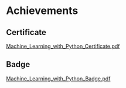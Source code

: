 

# Achievements
## Certificate
[Machine_Learning_with_Python_Certificate.pdf](https://prod-files-secure.s3.us-west-2.amazonaws.com/03e82b26-cccb-4906-bb56-adabcbdc0655/0f35a87e-0c16-48ac-af62-4e4cc34c6a19/Machine_Learning_with_Python_Certificate.pdf?X-Amz-Algorithm=AWS4-HMAC-SHA256&X-Amz-Content-Sha256=UNSIGNED-PAYLOAD&X-Amz-Credential=ASIAZI2LB466Z2IGCO77%2F20250204%2Fus-west-2%2Fs3%2Faws4_request&X-Amz-Date=20250204T151551Z&X-Amz-Expires=3600&X-Amz-Security-Token=IQoJb3JpZ2luX2VjEBYaCXVzLXdlc3QtMiJIMEYCIQCVJYI%2Fj6ZDyz1YIf8bmgjAXpF7W4AdhL5L0O9iIIesPgIhAOvtOiG%2BdKsL8HaZ4A9yReuvFF3EGLtQgdYcUWWUKMkZKv8DCC8QABoMNjM3NDIzMTgzODA1IgzhtqG1Ea0EvuPSdocq3AM7RpbjfHVmkjT5%2BQTa54yEhEtR%2FDTl1s5LUQ2gBYXHYt1oS%2BRDC%2B5XB6ba0km%2Bd3QCF5pAJyn6iUm%2FkhMlt80uc3LqqnpkDKKWgarivpE6Q8Rj5InaWFoY7GywiJ6DjZfUgtYc%2FOYByuAuGsSYOd7Of6l5lwvAbc8%2Fh2hr0v5Ncmm88KuNCKbCenxQKYjl%2BOAa4laXDRPSIhaA22GwM7EdnkBsKOgx6h2nkdSI%2B3h3zzrPfsBN%2BofUT%2BNsROCD7WYwXnvFS5nD2bhbLZ%2FO1A%2FTn5K7JnN1hOd0PEacTs8COah4YGHdmJKCYJZ3XsU8GDqK8qemVCQMwmoZLW1PyEi5OeQj8zduFXqFEkIr8h2TwUJ6Q%2BxvrZuQsCCtep%2FsSu9qAYFaBedc1AZY5LJ1aQ5gZVZQQJXMU65xFizzEb2JJ9blbOhVKZzRSMGf8%2FmP0m3u1B3MjvINHzyy1glZqAZxo4qqH6VSpAdZPE4zDxXHmfUfncP5eyvwFr49bSUTXoDwXQr%2FqzS4IS1%2F0l7FmjdoUCKk%2BzYix1B%2BN1ies33CVXv6V4rInfQ2sVDWjA9Suz66wil0Hc47cajPvtxm2kN%2B1PgQGZUfEnNvQ0Co%2Fblq%2BMqujGJvt0uuQb9fVzC0vIi9BjqkARVJSsGekzeXOKaHdnAouS9v8Qo2jPGcKt6afX8EHylavYmWYzaqC2Ue92ygiG2kte5K7020m6YGMnCUDm25RGu3Xa5x%2BHSgkEnJ8yTI84jis%2Ftjf5Dy2gvbUyDhtqdYUXGUg%2Bm9vcIJ1XuCiK%2BVWkdnm7dMeodZ%2FhjBIxTfskiGBvaLT4Om4Zv6soi4EGhjfyfIFiEKmNnq5mhqQi1Nu5rfoRzR&X-Amz-Signature=f7aa14e749e416689464fec8889647a41d234ff8bfd51f12709b9a4154920edf&X-Amz-SignedHeaders=host&x-id=GetObject)
## Badge
[Machine_Learning_with_Python_Badge.pdf](https://prod-files-secure.s3.us-west-2.amazonaws.com/03e82b26-cccb-4906-bb56-adabcbdc0655/ff622a22-73d6-44e3-9c7b-e89a8e61b7aa/Machine_Learning_with_Python_Badge.pdf?X-Amz-Algorithm=AWS4-HMAC-SHA256&X-Amz-Content-Sha256=UNSIGNED-PAYLOAD&X-Amz-Credential=ASIAZI2LB466Z2IGCO77%2F20250204%2Fus-west-2%2Fs3%2Faws4_request&X-Amz-Date=20250204T151551Z&X-Amz-Expires=3600&X-Amz-Security-Token=IQoJb3JpZ2luX2VjEBYaCXVzLXdlc3QtMiJIMEYCIQCVJYI%2Fj6ZDyz1YIf8bmgjAXpF7W4AdhL5L0O9iIIesPgIhAOvtOiG%2BdKsL8HaZ4A9yReuvFF3EGLtQgdYcUWWUKMkZKv8DCC8QABoMNjM3NDIzMTgzODA1IgzhtqG1Ea0EvuPSdocq3AM7RpbjfHVmkjT5%2BQTa54yEhEtR%2FDTl1s5LUQ2gBYXHYt1oS%2BRDC%2B5XB6ba0km%2Bd3QCF5pAJyn6iUm%2FkhMlt80uc3LqqnpkDKKWgarivpE6Q8Rj5InaWFoY7GywiJ6DjZfUgtYc%2FOYByuAuGsSYOd7Of6l5lwvAbc8%2Fh2hr0v5Ncmm88KuNCKbCenxQKYjl%2BOAa4laXDRPSIhaA22GwM7EdnkBsKOgx6h2nkdSI%2B3h3zzrPfsBN%2BofUT%2BNsROCD7WYwXnvFS5nD2bhbLZ%2FO1A%2FTn5K7JnN1hOd0PEacTs8COah4YGHdmJKCYJZ3XsU8GDqK8qemVCQMwmoZLW1PyEi5OeQj8zduFXqFEkIr8h2TwUJ6Q%2BxvrZuQsCCtep%2FsSu9qAYFaBedc1AZY5LJ1aQ5gZVZQQJXMU65xFizzEb2JJ9blbOhVKZzRSMGf8%2FmP0m3u1B3MjvINHzyy1glZqAZxo4qqH6VSpAdZPE4zDxXHmfUfncP5eyvwFr49bSUTXoDwXQr%2FqzS4IS1%2F0l7FmjdoUCKk%2BzYix1B%2BN1ies33CVXv6V4rInfQ2sVDWjA9Suz66wil0Hc47cajPvtxm2kN%2B1PgQGZUfEnNvQ0Co%2Fblq%2BMqujGJvt0uuQb9fVzC0vIi9BjqkARVJSsGekzeXOKaHdnAouS9v8Qo2jPGcKt6afX8EHylavYmWYzaqC2Ue92ygiG2kte5K7020m6YGMnCUDm25RGu3Xa5x%2BHSgkEnJ8yTI84jis%2Ftjf5Dy2gvbUyDhtqdYUXGUg%2Bm9vcIJ1XuCiK%2BVWkdnm7dMeodZ%2FhjBIxTfskiGBvaLT4Om4Zv6soi4EGhjfyfIFiEKmNnq5mhqQi1Nu5rfoRzR&X-Amz-Signature=1fe8db0336c5888324f02ed888468e2417a51a14a1a681923087b3c2225a7517&X-Amz-SignedHeaders=host&x-id=GetObject)